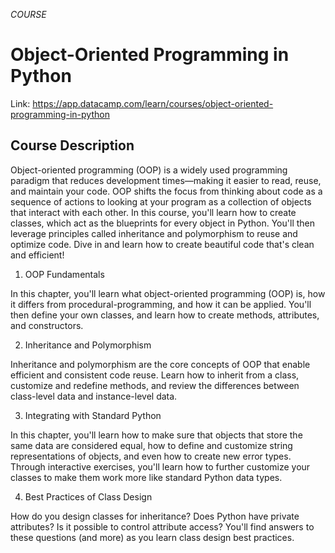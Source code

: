*COURSE*

# Object-Oriented Programming in Python

Link: https://app.datacamp.com/learn/courses/object-oriented-programming-in-python

## Course Description
Object-oriented programming (OOP) is a widely used programming paradigm that reduces development times—making it easier to read, reuse, and maintain your code. OOP shifts the focus from thinking about code as a sequence of actions to looking at your program as a collection of objects that interact with each other. In this course, you'll learn how to create classes, which act as the blueprints for every object in Python. You'll then leverage principles called inheritance and polymorphism to reuse and optimize code. Dive in and learn how to create beautiful code that's clean and efficient!

1. OOP Fundamentals

In this chapter, you'll learn what object-oriented programming (OOP) is, how it differs from procedural-programming, and how it can be applied. You'll then define your own classes, and learn how to create methods, attributes, and constructors.

2. Inheritance and Polymorphism

Inheritance and polymorphism are the core concepts of OOP that enable efficient and consistent code reuse. Learn how to inherit from a class, customize and redefine methods, and review the differences between class-level data and instance-level data.

3. Integrating with Standard Python

In this chapter, you'll learn how to make sure that objects that store the same data are considered equal, how to define and customize string representations of objects, and even how to create new error types. Through interactive exercises, you'll learn how to further customize your classes to make them work more like standard Python data types.

4. Best Practices of Class Design

How do you design classes for inheritance? Does Python have private attributes? Is it possible to control attribute access? You'll find answers to these questions (and more) as you learn class design best practices.
